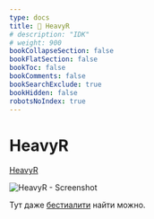 ```yaml
---
type: docs
title: 🔷 HeavyR
# description: "IDK"
# weight: 900
bookCollapseSection: false
bookFlatSection: false
bookToc: false
bookComments: false
bookSearchExclude: true
bookHidden: false
robotsNoIndex: true
---
```


# HeavyR

[HeavyR](https://www.heavy-r.com/?nt)

![HeavyR - Screenshot](@img/heavyr-screenshot.avif)

Тут даже [бестиалити](https://en.wikipedia.org/wiki/Zoophilia?nt) найти можно.
